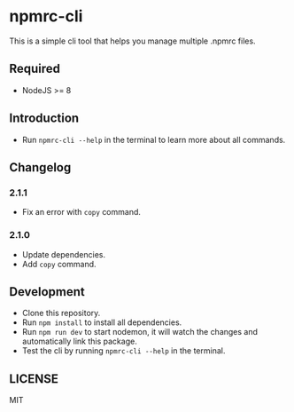 # npmrc-cli

This is a simple cli tool that helps you manage multiple .npmrc files.

## Required

-   NodeJS >= 8

## Introduction

-   Run `npmrc-cli --help` in the terminal to learn more about all commands.

## Changelog

### 2.1.1

-   Fix an error with `copy` command.

### 2.1.0

-   Update dependencies.
-   Add `copy` command.

## Development

-   Clone this repository.
-   Run `npm install` to install all dependencies.
-   Run `npm run dev` to start nodemon, it will watch the changes and automatically link this package.
-   Test the cli by running `npmrc-cli --help` in the terminal.

## LICENSE

MIT
